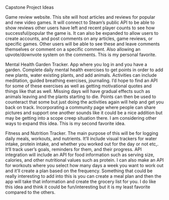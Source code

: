 Capstone Project Ideas

Game review website. This site will host articles and reviews for popular and new video games. It will connect to Steam’s public API to be able to show reviews other users have left and recent player counts to see how successful/popular the game is. It can also be expanded to allow users to create accounts, and post comments on any articles, game reviews, or specific games. Other users will be able to see these and leave comments themselves or comment on a specific comment. Also allowing an upvote/downvote system on the comments. This is my personal favorite.

Mental Health Garden Tracker. App where you log in and you have a garden. Complete daily mental health exercises to get points in order to add new plants, water existing plants, and add animals. Activities can include meditation, guided breathing exercises, journaling. I’d hope to find an API for some of these exercises as well as getting motivational quotes and things like that as well. Missing days will have gradual effects such as animals leaving and the plants starting to die. Points can then be used to counteract that some but just doing the activities again will help and get you back on track. Incorporating a community page where people can share pictures and support one another sounds like it could be a nice addition but may be getting into a scope creep situation there. I am considering other ways to expand this idea. This is my second favorite idea.

Fitness and Nutrition Tracker. The main purpose of this will be for logging daily meals, workouts, and nutrients. It’ll include visual trackers for water intake, protein intake, and whether you worked out for the day or not etc,. It’ll track user’s goals, reminders for them, and their progress. API integration will include an API for food information such as serving size, calories, and other nutritional values such as protein. I can also make an API for workouts where you select how many days a week you want to work out and it’ll create a plan based on the frequency. Something that could be really interesting to add into this is you can create a meal plan and then the app will take that information and create the grocery list for you. I do like this idea and think it could be fun/interesting but it is my least favorite compared to the others.
